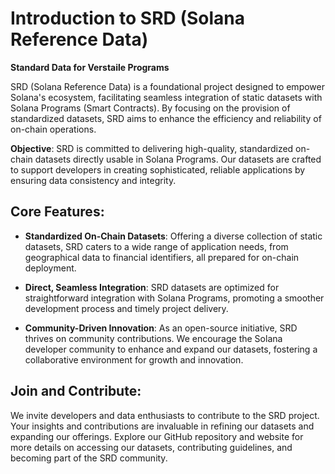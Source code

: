 # Introduction to SRD (Solana Reference Data)

**Standard Data for Verstaile Programs**

SRD (Solana Reference Data) is a foundational project designed to empower Solana's ecosystem, facilitating seamless integration of static datasets with Solana Programs (Smart Contracts). By focusing on the provision of standardized datasets, SRD aims to enhance the efficiency and reliability of on-chain operations.

**Objective**: SRD is committed to delivering high-quality, standardized on-chain datasets directly usable in Solana Programs. Our datasets are crafted to support developers in creating sophisticated, reliable applications by ensuring data consistency and integrity.

## Core Features:
* **Standardized On-Chain Datasets**: Offering a diverse collection of static datasets, SRD caters to a wide range of application needs, from geographical data to financial identifiers, all prepared for on-chain deployment.

* **Direct, Seamless Integration**: SRD datasets are optimized for straightforward integration with Solana Programs, promoting a smoother development process and timely project delivery.

* **Community-Driven Innovation**: As an open-source initiative, SRD thrives on community contributions. We encourage the Solana developer community to enhance and expand our datasets, fostering a collaborative environment for growth and innovation.

## Join and Contribute:
We invite developers and data enthusiasts to contribute to the SRD project. Your insights and contributions are invaluable in refining our datasets and expanding our offerings. Explore our GitHub repository and website for more details on accessing our datasets, contributing guidelines, and becoming part of the SRD community.
